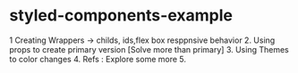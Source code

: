 # styled-components-example

1  Creating Wrappers ->  childs, ids,flex box resppnsive behavior
2. Using props to create primary version [Solve more than primary]
3. Using Themes to color changes
4. Refs : Explore some more
5. 
